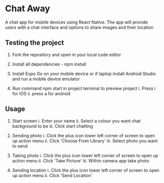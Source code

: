# Chat Away

A chat app for mobile devices using React Native. The app will
provide users with a chat interface and options to share images and their
location

## Testing the project

1. Fork the repository and open in your local code editor

2. Install all dependencies - npm install

3. Install Expo Go on your mobile device or if laptop install Android Studio and run a mobile device emulator

4. Run command npm start in project terminal to preview project
   i. Press i for IOS
   ii. press a for android

## Usage

1. Start screen
   i. Enter your name
   ii. Select a colour you want chat background to be
   iii. Click start chatting

2. Sending photo
   i. Click the plus icon lower left corner of screen to open up action menu
   ii. Click 'Choose From Library'
   iii. Select photo you want to send

3. Taking photo
   i. Click the plus icon lower left corner of screen to open up action menu
   ii. Click 'Take Picture'
   iii. Within camera app take photo

4. Sending location
   i. Click the plus icon lower left corner of screen to open up action menu
   ii. Click 'Send Location'
